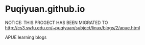 # Puqiyuan.github.io
NOTICE: THIS PROGECT HAS BEEN MIGRATED TO
http://cs3.swfu.edu.cn/~puqiyuan/subject/linux/blogs/2/apue.html

APUE learning blogs
